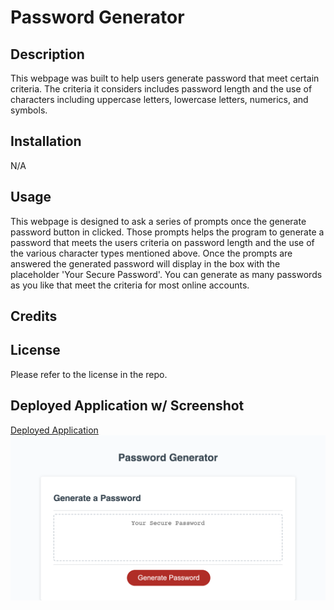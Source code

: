# Password Generator

## Description

This webpage was built to help users generate password that meet certain criteria. The criteria it considers includes password length and the use of characters including uppercase letters, lowercase letters, numerics, and symbols. 

## Installation

N/A

## Usage

This webpage is designed to ask a series of prompts once the generate password button in clicked. Those prompts helps the program to generate a password that meets the users criteria on password length and the use of the various character types mentioned above. Once the prompts are answered the generated password will display in the box with the placeholder 'Your Secure Password'. You can generate as many passwords as you like that meet the criteria for most online accounts. 

## Credits


## License

Please refer to the license in the repo.

## Deployed Application w/ Screenshot
[Deployed Application](https://pbullock08.github.io/password-generator/)
![image](./assets/images/pbullock08.github.io_password-generator_.png)
